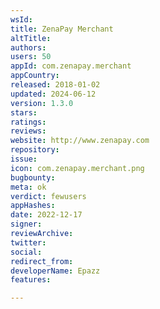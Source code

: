 ```yaml
---
wsId: 
title: ZenaPay Merchant
altTitle: 
authors: 
users: 50
appId: com.zenapay.merchant
appCountry: 
released: 2018-01-02
updated: 2024-06-12
version: 1.3.0
stars: 
ratings: 
reviews: 
website: http://www.zenapay.com
repository: 
issue: 
icon: com.zenapay.merchant.png
bugbounty: 
meta: ok
verdict: fewusers
appHashes: 
date: 2022-12-17
signer: 
reviewArchive: 
twitter: 
social: 
redirect_from: 
developerName: Epazz
features: 

---
```


